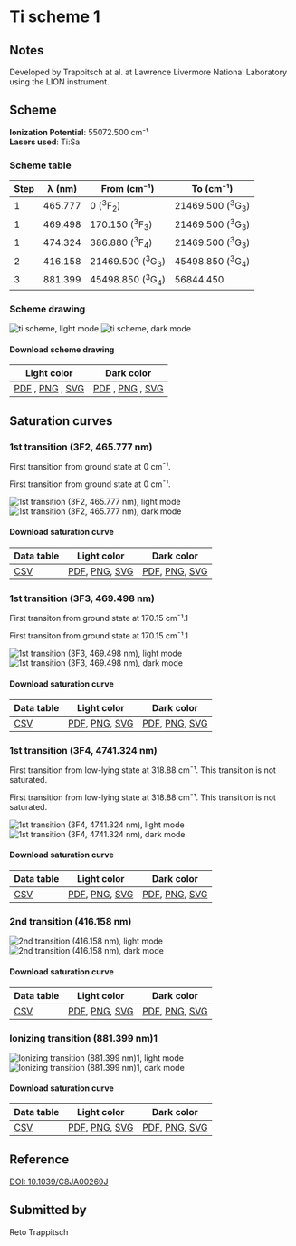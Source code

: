 # Ti scheme 1

## Notes

Developed by Trappitsch at al. at Lawrence Livermore National Laboratory using the LION instrument.



## Scheme

**Ionization Potential**: 55072.500 cm⁻¹  
**Lasers used**: Ti:Sa

### Scheme table

| Step | λ (nm)  |        From (cm⁻¹)        |         To (cm⁻¹)         |
| ---- | ------- | ------------------------- | ------------------------- |
| 1    | 465.777 | 0 ($^{3}$F$_{2}$)         | 21469.500 ($^{3}$G$_{3}$) |
| 1    | 469.498 | 170.150 ($^{3}$F$_{3}$)   | 21469.500 ($^{3}$G$_{3}$) |
| 1    | 474.324 | 386.880 ($^{3}$F$_{4}$)   | 21469.500 ($^{3}$G$_{3}$) |
| 2    | 416.158 | 21469.500 ($^{3}$G$_{3}$) | 45498.850 ($^{3}$G$_{4}$) |
| 3    | 881.399 | 45498.850 ($^{3}$G$_{4}$) | 56844.450                 |


### Scheme drawing

![ti scheme, light mode](ti-001/ti-001-light.png#only-light)
![ti scheme, dark mode](ti-001/ti-001-dark-web.png#only-dark)

#### Download scheme drawing

|                                            Light color                                            |                                           Dark color                                           |
| ------------------------------------------------------------------------------------------------- | ---------------------------------------------------------------------------------------------- |
| [PDF](ti-001/ti-001-light.pdf) , [PNG](ti-001/ti-001-light.png) , [SVG](ti-001/ti-001-light.svg)  | [PDF](ti-001/ti-001-dark.pdf) , [PNG](ti-001/ti-001-dark.png) , [SVG](ti-001/ti-001-dark.svg)  |


## Saturation curves

### 1st transition (3F2, 465.777 nm)

First transition from ground state at 0 cm¯¹.

First transition from ground state at 0 cm¯¹.

![1st transition (3F2, 465.777 nm), light mode](ti-001/sat-0-light.png#only-light)
![1st transition (3F2, 465.777 nm), dark mode](ti-001/sat-0-dark-web.png#only-dark)


#### Download saturation curve

|             Data table             |                                         Light color                                         |                                        Dark color                                        |
| ---------------------------------- | ------------------------------------------------------------------------------------------- | ---------------------------------------------------------------------------------------- |
| [CSV](ti-001/sat-0-data-table.csv) | [PDF](ti-001/sat-0-light.pdf), [PNG](ti-001/sat-0-light.png), [SVG](ti-001/sat-0-light.svg) | [PDF](ti-001/sat-0-dark.pdf), [PNG](ti-001/sat-0-dark.png), [SVG](ti-001/sat-0-dark.svg) |


### 1st transition (3F3, 469.498 nm)

First transiton from ground state at 170.15 cm¯¹.1

First transiton from ground state at 170.15 cm¯¹.1

![1st transition (3F3, 469.498 nm), light mode](ti-001/sat-1-light.png#only-light)
![1st transition (3F3, 469.498 nm), dark mode](ti-001/sat-1-dark-web.png#only-dark)


#### Download saturation curve

|             Data table             |                                         Light color                                         |                                        Dark color                                        |
| ---------------------------------- | ------------------------------------------------------------------------------------------- | ---------------------------------------------------------------------------------------- |
| [CSV](ti-001/sat-1-data-table.csv) | [PDF](ti-001/sat-1-light.pdf), [PNG](ti-001/sat-1-light.png), [SVG](ti-001/sat-1-light.svg) | [PDF](ti-001/sat-1-dark.pdf), [PNG](ti-001/sat-1-dark.png), [SVG](ti-001/sat-1-dark.svg) |


### 1st transition (3F4, 4741.324 nm)

First transition from low-lying state at 318.88 cm¯¹. This transition is not saturated.

First transition from low-lying state at 318.88 cm¯¹. This transition is not saturated.

![1st transition (3F4, 4741.324 nm), light mode](ti-001/sat-2-light.png#only-light)
![1st transition (3F4, 4741.324 nm), dark mode](ti-001/sat-2-dark-web.png#only-dark)


#### Download saturation curve

|             Data table             |                                         Light color                                         |                                        Dark color                                        |
| ---------------------------------- | ------------------------------------------------------------------------------------------- | ---------------------------------------------------------------------------------------- |
| [CSV](ti-001/sat-2-data-table.csv) | [PDF](ti-001/sat-2-light.pdf), [PNG](ti-001/sat-2-light.png), [SVG](ti-001/sat-2-light.svg) | [PDF](ti-001/sat-2-dark.pdf), [PNG](ti-001/sat-2-dark.png), [SVG](ti-001/sat-2-dark.svg) |


### 2nd transition (416.158 nm)





![2nd transition (416.158 nm), light mode](ti-001/sat-3-light.png#only-light)
![2nd transition (416.158 nm), dark mode](ti-001/sat-3-dark-web.png#only-dark)


#### Download saturation curve

|             Data table             |                                         Light color                                         |                                        Dark color                                        |
| ---------------------------------- | ------------------------------------------------------------------------------------------- | ---------------------------------------------------------------------------------------- |
| [CSV](ti-001/sat-3-data-table.csv) | [PDF](ti-001/sat-3-light.pdf), [PNG](ti-001/sat-3-light.png), [SVG](ti-001/sat-3-light.svg) | [PDF](ti-001/sat-3-dark.pdf), [PNG](ti-001/sat-3-dark.png), [SVG](ti-001/sat-3-dark.svg) |


### Ionizing transition (881.399 nm)1





![Ionizing transition (881.399 nm)1, light mode](ti-001/sat-4-light.png#only-light)
![Ionizing transition (881.399 nm)1, dark mode](ti-001/sat-4-dark-web.png#only-dark)


#### Download saturation curve

|             Data table             |                                         Light color                                         |                                        Dark color                                        |
| ---------------------------------- | ------------------------------------------------------------------------------------------- | ---------------------------------------------------------------------------------------- |
| [CSV](ti-001/sat-4-data-table.csv) | [PDF](ti-001/sat-4-light.pdf), [PNG](ti-001/sat-4-light.png), [SVG](ti-001/sat-4-light.svg) | [PDF](ti-001/sat-4-dark.pdf), [PNG](ti-001/sat-4-dark.png), [SVG](ti-001/sat-4-dark.svg) |




## Reference

[DOI: 10.1039/C8JA00269J](https://doi.org/10.1039/C8JA00269J)



## Submitted by

Reto Trappitsch


